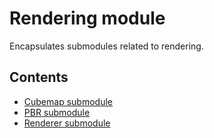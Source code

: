 # Rendering module
Encapsulates submodules related to rendering.

## Contents
* [Cubemap submodule](CubemapSubmodule.html)
* [PBR submodule](PBRSubmodule.html)
* [Renderer submodule](RendererSubmodule.html)
